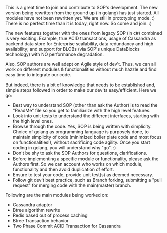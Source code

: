 This is a great time to join and contribute to SOP's development. The new version being rewritten from the ground up (in golang) has just started. All modules have not been rewritten yet. We are still in prototyping mode. :)
There is no perfect time than it is today, right now. So come and join. :)

The new features together with the ones from legacy SOP (in c#) combined is very exciting. Example, true ACID transactions, usage of Cassandra as backend data store for Enterprise scalability, data redundancy and high availability; and support for BLOBs (via SOP's unique DataBlocks technology) with NO performance degradation.

Also, SOP authors are well adept on Agile style of dev't. Thus, we can all work on different modules & functionalities without
much hazzle and find easy time to integrate our code.

But indeed, there is a bit of knowledge that needs to be established and, simple steps followed in order to make our dev'ts easy/efficient. Here we go:
* Best way to understand SOP (other than ask the Author) is to read the "ReadMe" file so you get to familiarize with the high level features.
* Look into unit tests to understand the different interfaces, starting with the high level ones.
* Browse through the code. Yes, SOP is being written with simplicity. Choice of golang as programming language is purposely done, to maintain simplicity of code (minimized boiler plate code and most focus on functionalities!), without sacrificing code agility. Once you start coding in golang, you will understand why "go". :)
* Don't be shy to ask the SOP Authors for questions, clarifications.
* Before implementing a specific module or functionality, please ask the Authors first. So we can account who works on which
module, functionality and then avoid duplication of effort.
* Ensure to test your code, provide unit test(s) as deemed necessary.
* Follow git dev't best practice, such as Branch forking, submitting a "pull request" for merging code with the main(master) branch.

Following are the main modules being worked on:
* Cassandra adaptor
* Btree algorithm rewrite
* Redis based out of process caching
* Btree Transaction behavior
* Two Phase Commit ACID Transaction for Cassandra

